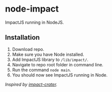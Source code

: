 node-impact
===========

ImpactJS running in NodeJS.

## Installation ##

1. Download repo.
2. Make sure you have Node installed.
3. Add ImpactJS library to `/lib/impact/`.
4. Navigate to repo root folder in command line.
5. Run the command `node main`.
6. You should now see ImpactJS running in Node.

_Inspired by [impact-crater](https://github.com/impact-crater/impact-crater-core)._
